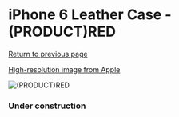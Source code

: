 # iPhone 6 Leather Case - (PRODUCT)RED

[Return to previous page](/iphone_6)

[High-resolution image from Apple](https://store.storeimages.cdn-apple.com/8756/as-images.apple.com/is/MGR82?wid=4500&hei=4500&fmt=png)

<div style="width: 384px"><img src="/everysource/MGR82.png" alt="(PRODUCT)RED"></div>

### Under construction
